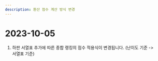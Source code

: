 ```yaml
---
description: 환산 점수 계산 방식 변경
---
```


# 2023-10-05

1. 하판 서열표 추가에 따른 종합 랭킹의 점수 적용식이 변경됩니다. (난이도 기준 -> 서열표 기준)
